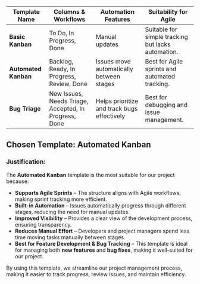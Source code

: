 | **Template Name**   | **Columns & Workflows**                                      | **Automation Features**                            | **Suitability for Agile**                                  |
|--------------------|------------------------------------------------|--------------------------------------|--------------------------------------------------|
| **Basic Kanban**    | To Do, In Progress, Done                      | Manual updates                      | Suitable for simple tracking but lacks automation. |
| **Automated Kanban** | Backlog, Ready, In Progress, Review, Done     | Issues move automatically between stages | Best for Agile sprints and automated tracking. |
| **Bug Triage**      | New Issues, Needs Triage, Accepted, In Progress, Done | Helps prioritize and track bugs effectively | Best for debugging and issue management. |


## Chosen Template: Automated Kanban

### Justification:
The **Automated Kanban** template is the most suitable for our project because:

- **Supports Agile Sprints** – The structure aligns with Agile workflows, making sprint tracking more efficient.
- **Built-in Automation** – Issues automatically progress through different stages, reducing the need for manual updates.
- **Improved Visibility** – Provides a clear view of the development process, ensuring transparency.
- **Reduces Manual Effort** – Developers and project managers spend less time moving tasks manually between stages.
- **Best for Feature Development & Bug Tracking** – This template is ideal for managing both **new features** and **bug fixes**, making it well-suited for our project.

By using this template, we streamline our project management process, making it easier to track progress, review issues, and maintain efficiency.
